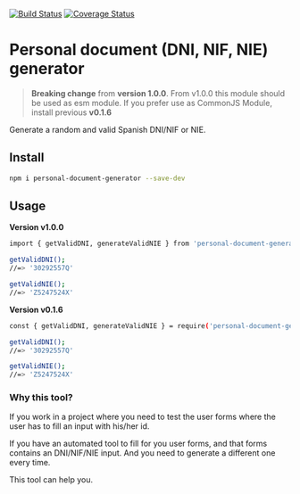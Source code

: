 [![Build Status](https://travis-ci.org/JuanMaRuiz/personal-document-generator.svg?branch=master)](https://travis-ci.org/JuanMaRuiz/personal-document-generator)
[![Coverage Status](https://coveralls.io/repos/github/JuanMaRuiz/personal-document-generator/badge.svg?branch=master)](https://coveralls.io/github/JuanMaRuiz/personal-document-generator?branch=master)

# Personal document (DNI, NIF, NIE) generator

> **Breaking change** from **version 1.0.0**. From v1.0.0 this module should be used as esm module. If you prefer use as CommonJS Module, install previous **v0.1.6**

Generate a random and valid Spanish DNI/NIF or NIE.

## Install

```bash
npm i personal-document-generator --save-dev
```

## Usage


**Version v1.0.0**

```bash
import { getValidDNI, generateValidNIE } from 'personal-document-generator';

getValidDNI();
//=> '30292557Q'

getValidNIE();
//=> 'Z5247524X'
```

**Version v0.1.6**

```bash
const { getValidDNI, generateValidNIE } = require('personal-document-generator');

getValidDNI();
//=> '30292557Q'

getValidNIE();
//=> 'Z5247524X'
```

### Why this tool?

If you work in a project where you need to test the user forms where the user has to fill an input with his/her id.

If you have an automated tool to fill for you user forms, and that forms contains an DNI/NIF/NIE input. And you need to generate a different one every time.

This tool can help you.

